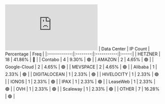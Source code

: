 ![Diagramm](https://github.com/obajay/StateSync-snapshots/blob/main/Projects/Dymension/1/README.md)
| Data Center | IP Count | Percentage | Freq |
|:------------:|:--------:|:-----------:|:-----:|
| HETZNER | 18 | 41.86% | 🔴 |
| Contabo | 4 | 9.30% | 🟢 |
| AMAZON | 2 | 4.65% | 🟢 |
| Google-Cloud | 2 | 4.65% | 🟢 |
| MEVSPACE | 2 | 4.65% | 🟢 |
| Alibaba | 1 | 2.33% | 🟢 |
| DIGITALOCEAN | 1 | 2.33% | 🟢 |
| HIVELOCITY | 1 | 2.33% | 🟢 |
| IONOS | 1 | 2.33% | 🟢 |
| IPAX | 1 | 2.33% | 🟢 |
| LeaseWeb | 1 | 2.33% | 🟢 |
| OVH | 1 | 2.33% | 🟢 |
| Scaleway | 1 | 2.33% | 🟢 |
| OTHER | 7 | 16.28% | 🟢 |